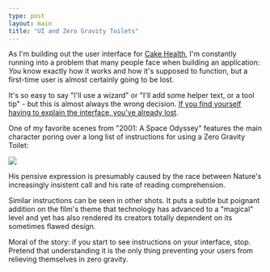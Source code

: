 ```yaml
---
type: post
layout: main
title: "UI and Zero Gravity Toilets"
---
```

As I'm building out the user interface for [Cake
Health](http://cakehealth.com), I'm constantly running into a problem that
many people face when building an application: *You* know exactly how it works
and how it's supposed to function, but a first-time user is almost certainly
going to be lost.

It's so easy to say "I'll use a wizard" or "I'll add some helper text, or a
tool tip" - but this is almost always the wrong decision. [If you find
yourself having to explain the interface, you've already
lost](http://twitter.com/BillNguyen/status/52575405953126400).

One of my favorite scenes from "2001: A Space Odyssey" features the main
character poring over a long list of instructions for using a Zero Gravity
Toilet:

![](http://dl.dropbox.com/u/256663/andybrett.com/toilet.jpg)

His pensive expression is presumably caused by the race between Nature's
increasingly insistent call and his rate of reading comprehension.

Similar instructions can be seen in other shots. It puts a subtle but poignant
addition on the film's theme that technology has advanced to a "magical" level
and yet has also rendered its creators totally dependent on its sometimes
flawed design.

Moral of the story: if you start to see instructions on your interface, stop.
Pretend that understanding it is the only thing preventing your users from
relieving themselves in zero gravity.

